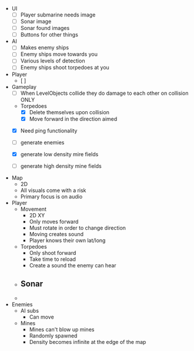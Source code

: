 - UI
    - [ ] Player submarine needs image
    - [ ] Sonar image
    - [ ] Sonar found images
    - [ ] Buttons for other things
- AI
    - [ ] Makes enemy ships
    - [ ] Enemy ships move towards you
    - [ ] Various levels of detection
    - [ ] Enemy ships shoot torpedoes at you
- Player
    - [ ]
- Gameplay
    - [ ] When LevelObjects collide they do damage to each other on collision ONLY
    - Torpedoes
        - [x] Delete themselves upon collision
        - [x] Move forward in the direction aimed
    - [x] Need ping functionality
    - [ ] generate enemies
    - [x] generate low density mire fields
    - [ ] generate high density mine fields


- Map
	- 2D
	- All visuals come with a risk
	- Primary focus is on audio
- Player
	- Movement
		- 2D XY
		- Only moves forward
		- Must rotate in order to change direction
		- Moving creates sound
		- Player knows their own lat/long
	- Torpedoes
		- Only shoot forward
		- Take time to reload
		- Create a sound the enemy can hear
	- Sonar
		- 
	- 
- Enemies
	- AI subs
		- Can move
	- Mines
		- Mines can't blow up mines
		- Randomly spawned
		- Density becomes infinite at the edge of the map